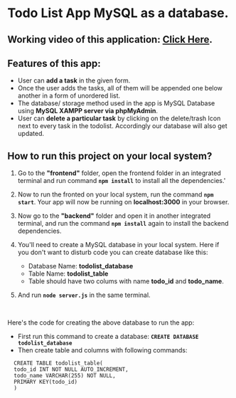 # Todo List App MySQL as a database.

## Working video of this application: [Click Here](https://drive.google.com/file/d/1k2eRw5i5JjfxuUrvxFl5Ak92iW6DNBhc/view?usp=share_link).


## Features of this app:

- User can **add a task** in the given form.
- Once the user adds the tasks, all of them will be appended one below another in a form of unordered list.
- The database/ storage method used in the app is MySQL Database using **MySQL XAMPP server via phpMyAdmin**.
- User can **delete a particular task** by clicking on the delete/trash Icon next to every task in the todolist. Accordingly our database will also get updated.

## How to run this project on your local system?

1. Go to the **"frontend"** folder, open the frontend folder in an integrated terminal and run command **`npm install`** to install all the dependencies.'

2. Now to run the fronted on your local system, run the command **`npm start`**. Your app will now be running on **localhost:3000** in your browser.

3. Now go to the **"backend"** folder and open it in another integrated terminal, and run the command **`npm install`** again to install the backend dependencies.

4. You'll need to create a MySQL database in your local system. Here if you don't want to disturb code you can create database like this:
   - Database Name: **todolist_database**
   - Table Name: **todolist_table**
   - Table should have two colums with name **todo_id** and **todo_name**.
5. And run **`node server.js`** in the same terminal.

<br>

Here's the code for creating the above database to run the app:

- First run this command to create a database:
  **`CREATE DATABASE todolist_database`**
- Then create table and columns with following commands:

```
  CREATE TABLE todolist_table(
  todo_id INT NOT NULL AUTO_INCREMENT,
  todo_name VARCHAR(255) NOT NULL,
  PRIMARY KEY(todo_id)
  )
```

